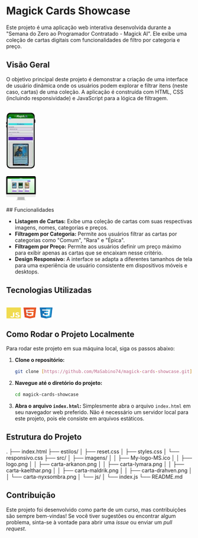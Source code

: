 # Magick Cards Showcase

Este projeto é uma aplicação web interativa desenvolvida durante a "Semana do Zero ao Programador Contratado - Magick AI". Ele exibe uma coleção de cartas digitais com funcionalidades de filtro por categoria e preço.

## Visão Geral

O objetivo principal deste projeto é demonstrar a criação de uma interface de usuário dinâmica onde os usuários podem explorar e filtrar itens (neste caso, cartas) de uma coleção. A aplicação é construída com HTML, CSS (incluindo responsividade) e JavaScript para a lógica de filtragem.
<p align="center">
<div style="display: inline_block"><br>
  <img src="https://github.com/MaSabino74/Magick-Cards-Showcase/blob/main/src/imagens/Mobile.jpg?raw=true" alt="mobile image" width="80ox"/>

<div style="display: inline_block"><br>
  <img src="https://github.com/MaSabino74/Magick-Cards-Showcase/blob/main/src/imagens/Desktop.jpg?raw=true"alt="desktop image" width="80px"/>
</div>
</p>
## Funcionalidades

* **Listagem de Cartas:** Exibe uma coleção de cartas com suas respectivas imagens, nomes, categorias e preços.
* **Filtragem por Categoria:** Permite aos usuários filtrar as cartas por categorias como "Comum", "Rara" e "Épica".
* **Filtragem por Preço:** Permite aos usuários definir um preço máximo para exibir apenas as cartas que se encaixam nesse critério.
* **Design Responsivo:** A interface se adapta a diferentes tamanhos de tela para uma experiência de usuário consistente em dispositivos móveis e desktops.

## Tecnologias Utilizadas

<div style="display: inline_block"><br>
  <img align="center" alt="Js" height="30" width="40" src="https://raw.githubusercontent.com/devicons/devicon/master/icons/javascript/javascript-plain.svg">
  <img align="center" alt="HTML" height="30" width="40" src="https://raw.githubusercontent.com/devicons/devicon/master/icons/html5/html5-original.svg">
  <img align="center" alt="CSS" height="30" width="40" src="https://raw.githubusercontent.com/devicons/devicon/master/icons/css3/css3-original.svg">
</div>


## Como Rodar o Projeto Localmente

Para rodar este projeto em sua máquina local, siga os passos abaixo:

1.  **Clone o repositório:**
    ```bash
    git clone [https://github.com/MaSabino74/magick-cards-showcase.git](https://github.com/MaSabino74/magick-cards-showcase.git)
    ```
2.  **Navegue até o diretório do projeto:**
    ```bash
    cd magick-cards-showcase
    ```
3.  **Abra o arquivo `index.html`:**
    Simplesmente abra o arquivo `index.html` em seu navegador web preferido. Não é necessário um servidor local para este projeto, pois ele consiste em arquivos estáticos.

## Estrutura do Projeto

.
├── index.html
├── estilos/
│   ├── reset.css
│   ├── styles.css
│   └── responsivo.css
├── src/
│   ├── imagens/
│   │   ├── My-logo-MS.ico
│   │   ├── logo.png
│   │   ├── carta-arkanon.png
│   │   ├── carta-lymara.png
│   │   ├── carta-kaelthar.png
│   │   ├── carta-maldrik.png
│   │   ├── carta-drahven.png
│   │   └── carta-nyxsombra.png
│   └── js/
│       └── index.js
└── README.md


## Contribuição

Este projeto foi desenvolvido como parte de um curso, mas contribuições são sempre bem-vindas! Se você tiver sugestões ou encontrar algum problema, sinta-se à vontade para abrir uma *issue* ou enviar um *pull request*.
